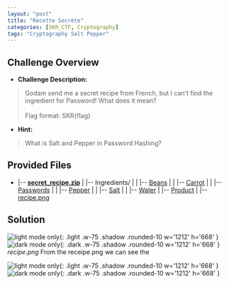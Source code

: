 ```yaml
---
layout: "post"
title: "Recette Secrète"
categories: [SKR_CTF, Cryptography]
tags: "Cryptography Salt Pepper"
---
```


## Challenge Overview
- **Challenge Description:**
>Godam send me a secret recipe from French, but I can't find the ingredient for Password! What does it mean? <br><br>
Flag format: SKR{flag}

- **Hint:**
>What is Salt and Pepper in Password Hashing?

## Provided Files
- |-- [**secret_recipe.zip**](/hz_website/assets/CTF/SKR_CTF/Cryptography/Recette_Secrète/secret_recipe.zip)
|   |-- Ingredients/<!-- Subfolder -->
|   |   |-- [Beans](/hz_website/assets/CTF/SKR_CTF/Cryptography/Recette_Secrète/secret_recipe/Ingredients/Beans)
|   |   |-- [Carrot](/hz_website/assets/CTF/SKR_CTF/Cryptography/Recette_Secrète/secret_recipe/Ingredients/Carrot)
|   |   |-- [Passwords](/hz_website/assets/CTF/SKR_CTF/Cryptography/Recette_Secrète/secret_recipe/Ingredients/Passwords)
|   |   |-- [Pepper](/hz_website/assets/CTF/SKR_CTF/Cryptography/Recette_Secrète/secret_recipe/Ingredients/Pepper)
|   |   |-- [Salt](/hz_website/assets/CTF/SKR_CTF/Cryptography/Recette_Secrète/secret_recipe/Ingredients/Salt)
|   |   |-- [Water](/hz_website/assets/CTF/SKR_CTF/Cryptography/Recette_Secrète/secret_recipe/Ingredients/Water)
|   |-- [Product](/hz_website/assets/CTF/SKR_CTF/Cryptography/Recette_Secrète/secret_recipe/Product)
|   |-- [recipe.png](/hz_website/assets/CTF/SKR_CTF/Cryptography/Recette_Secrète/secret_recipe/recipe.png)

## Solution
![light mode only](/assets/CTF/SKR_CTF/Cryptography/Recette_Secrète/secret_recipe/recipe.png){: .light .w-75 .shadow .rounded-10 w='1212' h='668' }
![dark mode only](/assets/CTF/SKR_CTF/Cryptography/Recette_Secrète/secret_recipe/recipe.png){: .dark .w-75 .shadow .rounded-10 w='1212' h='668' }
_recipe.png_
From the receipe.png we can see the 


![light mode only](/assets/CTF/SKR_CTF/Cryptography/Recette_Secrète/kali_output3.png){: .light .w-75 .shadow .rounded-10 w='1212' h='668' }
![dark mode only](/assets/CTF/SKR_CTF/Cryptography/Recette_Secrète/kali_output3.png){: .dark .w-75 .shadow .rounded-10 w='1212' h='668' }



